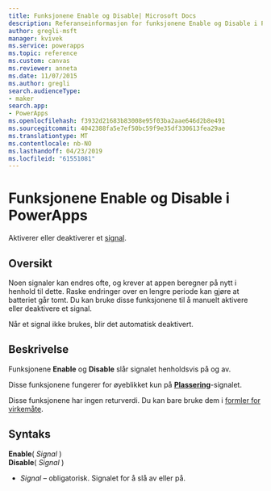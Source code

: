 ```yaml
---
title: Funksjonene Enable og Disable| Microsoft Docs
description: Referanseinformasjon for funksjonene Enable og Disable i PowerApps, inkludert syntaks og eksempler
author: gregli-msft
manager: kvivek
ms.service: powerapps
ms.topic: reference
ms.custom: canvas
ms.reviewer: anneta
ms.date: 11/07/2015
ms.author: gregli
search.audienceType:
- maker
search.app:
- PowerApps
ms.openlocfilehash: f3932d21683b83008e95f03ba2aae646d2b8e491
ms.sourcegitcommit: 4042388fa5e7ef50bc59f9e35df330613fea29ae
ms.translationtype: MT
ms.contentlocale: nb-NO
ms.lasthandoff: 04/23/2019
ms.locfileid: "61551081"
---
```

# <a name="enable-and-disable-functions-in-powerapps"></a>Funksjonene Enable og Disable i PowerApps
Aktiverer eller deaktiverer et [signal](signals.md).

## <a name="overview"></a>Oversikt
Noen signaler kan endres ofte, og krever at appen beregner på nytt i henhold til dette.  Raske endringer over en lengre periode kan gjøre at batteriet går tomt. Du kan bruke disse funksjonene til å manuelt aktivere eller deaktivere et signal.

Når et signal ikke brukes, blir det automatisk deaktivert.

## <a name="description"></a>Beskrivelse
Funksjonene **Enable** og **Disable** slår signalet henholdsvis på og av.

Disse funksjonene fungerer for øyeblikket kun på **[Plassering](signals.md)**-signalet.

Disse funksjonene har ingen returverdi. Du kan bare bruke dem i [formler for virkemåte](../working-with-formulas-in-depth.md).

## <a name="syntax"></a>Syntaks
**Enable**( *Signal* )<br>**Disable**( *Signal* )

* *Signal* – obligatorisk.  Signalet for å slå av eller på.


